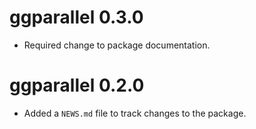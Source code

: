 # ggparallel 0.3.0

- Required change to package documentation.


# ggparallel 0.2.0

- Added a `NEWS.md` file to track changes to the package.

